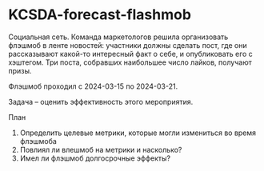 # KCSDA-forecast-flashmob

Социальная сеть. Команда маркетологов решила организовать флэшмоб в ленте новостей: участники должны сделать пост, где они рассказывают какой-то интересный факт о себе, и опубликовать его с хэштегом. Три поста, собравших наибольшее число лайков, получают призы.

Флэшмоб проходил с 2024-03-15 по 2024-03-21. 

Задача – оценить эффективность этого мероприятия.

План
1) Определить целевые метрики, которые могли измениться во время флэшмоба
2) Повлиял ли влешмоб на метрики и насколько?
3) Имел ли флэшмоб долгосрочные эффекты?
